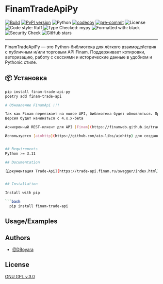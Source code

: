 
# FinamTradeApiPy

[![Build](https://github.com/Dboyara/FinamTradeApiPy/actions/workflows/py-checks.yaml/badge.svg)](https://github.com/Dboyara/FinamTradeApiPy/actions/workflows/py-checks.yaml)
[![PyPI version](https://badge.fury.io/py/finam-trade-api.svg)](https://pypi.org/project/finam-trade-api/)
![Python](https://img.shields.io/pypi/pyversions/finam-trade-api)
[![codecov](https://codecov.io/gh/Dboyara/FinamTradeApiPy/branch/main/graph/badge.svg)](https://codecov.io/gh/Dboyara/FinamTradeApiPy)
[![pre-commit](https://img.shields.io/badge/pre--commit-enabled-brightgreen?logo=pre-commit)](https://pre-commit.com/)
![License](https://img.shields.io/github/license/Dboyara/FinamTradeApiPy)
![Code style: Ruff](https://img.shields.io/badge/code%20style-ruff-informational?logo=python&logoColor=white)
![Type Checked: mypy](https://img.shields.io/badge/type%20checked-mypy-blue.svg)
![Formatted with: black](https://img.shields.io/badge/format-black-black)
![Security Check](https://img.shields.io/badge/security-passed-brightgreen)
![GitHub stars](https://img.shields.io/github/stars/Dboyara/FinamTradeApiPy?style=social)

---

FinamTradeApiPy — это Python-библиотека для лёгкого взаимодействия с публичным и/или торговым API Finam. Поддерживает котировки, авторизацию, работу с сессиями и исторические данные в удобном и Pythonic стиле.

## 📦 Установка

```bash
pip install finam-trade-api-py
poetry add finam-trade-api

# Обновление FinamApi !!!

Так как Finam переезжает на новое API, библиотека будет обновляться. Происходить это будет по мере появления методов REST-Api.
Версия будет начинаться с 4.х.х-beta 

Асинхронный REST-клиент для API [Finam](https://finamweb.github.io/trade-api-docs).

Используется [aiohttp](https://github.com/aio-libs/aiohttp) для создания клиента и [pydantic](https://github.com/pydantic/pydantic) для удобной работы с моделями данных.


## Requirements
Python >= 3.11

## Documentation

[Документация Trade-Api](https://trade-api.finam.ru/swagger/index.html)


## Installation

Install with pip

```bash
  pip install finam-trade-api
```
    
## Usage/Examples

## Authors

- [@DBoyara](https://www.github.com/DBoyara)


## License

[GNU GPL v.3.0](https://choosealicense.com/licenses/gpl-3.0/)

